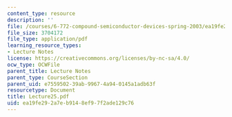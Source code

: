 ```yaml
---
content_type: resource
description: ''
file: /courses/6-772-compound-semiconductor-devices-spring-2003/ea19fe292a7eb9148ef97f2ade129c76_Lecture25.pdf
file_size: 3704172
file_type: application/pdf
learning_resource_types:
- Lecture Notes
license: https://creativecommons.org/licenses/by-nc-sa/4.0/
ocw_type: OCWFile
parent_title: Lecture Notes
parent_type: CourseSection
parent_uid: e7559502-39ab-9967-4a94-0145a1adb63f
resourcetype: Document
title: Lecture25.pdf
uid: ea19fe29-2a7e-b914-8ef9-7f2ade129c76
---
```

